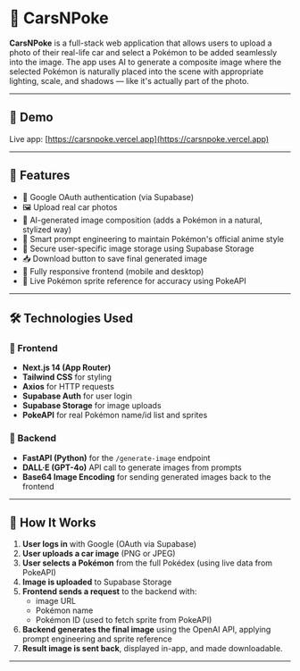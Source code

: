 # 🚗 CarsNPoke

**CarsNPoke** is a full-stack web application that allows users to upload a photo of their real-life car and select a Pokémon to be added seamlessly into the image. The app uses AI to generate a composite image where the selected Pokémon is naturally placed into the scene with appropriate lighting, scale, and shadows — like it's actually part of the photo.

---

## 📸 Demo

Live app: [https://carsnpoke.vercel.app](https://carsnpoke.vercel.app)

---

## 🧩 Features

- 🔐 Google OAuth authentication (via Supabase)
- 🖼 Upload real car photos
- 🎨 AI-generated image composition (adds a Pokémon in a natural, stylized way)
- 🧠 Smart prompt engineering to maintain Pokémon's official anime style
- 📁 Secure user-specific image storage using Supabase Storage
- 📥 Download button to save final generated image
- 📱 Fully responsive frontend (mobile and desktop)
- 🧭 Live Pokémon sprite reference for accuracy using PokeAPI

---

## 🛠️ Technologies Used

### 🔷 Frontend
- **Next.js 14 (App Router)**
- **Tailwind CSS** for styling
- **Axios** for HTTP requests
- **Supabase Auth** for user login
- **Supabase Storage** for image uploads
- **PokeAPI** for real Pokémon name/id list and sprites

### 🔶 Backend
- **FastAPI (Python)** for the `/generate-image` endpoint
- **DALL·E (GPT-4o)** API call to generate images from prompts
- **Base64 Image Encoding** for sending generated images back to the frontend

---

## 🚀 How It Works

1. **User logs in** with Google (OAuth via Supabase)
2. **User uploads a car image** (PNG or JPEG)
3. **User selects a Pokémon** from the full Pokédex (using live data from PokeAPI)
4. **Image is uploaded** to Supabase Storage
5. **Frontend sends a request** to the backend with:
   - image URL
   - Pokémon name
   - Pokémon ID (used to fetch sprite from PokeAPI)
6. **Backend generates the final image** using the OpenAI API, applying prompt engineering and sprite reference
7. **Result image is sent back**, displayed in-app, and made downloadable.

---
